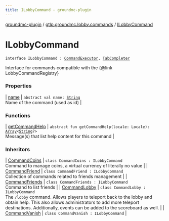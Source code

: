 ```yaml
---
title: ILobbyCommand - groundmc-plugin
---
```


[groundmc-plugin](../../index.html) / [gtlp.groundmc.lobby.commands](../index.html) / [ILobbyCommand](.)

# ILobbyCommand

`interface ILobbyCommand : `[`CommandExecutor`](https://hub.spigotmc.org/javadocs/spigot/org/bukkit/command/CommandExecutor.html)`, `[`TabCompleter`](https://hub.spigotmc.org/javadocs/spigot/org/bukkit/command/TabCompleter.html)

Interface for commands compatible with the {@link LobbyCommandRegistry}

### Properties

| [name](name.html) | `abstract val name: `[`String`](https://kotlinlang.org/api/latest/jvm/stdlib/kotlin/-string/index.html)<br>Name of the command (used as id) |

### Functions

| [getCommandHelp](get-command-help.html) | `abstract fun getCommandHelp(locale: Locale): `[`Array`](https://kotlinlang.org/api/latest/jvm/stdlib/kotlin/-array/index.html)`<`[`String`](https://kotlinlang.org/api/latest/jvm/stdlib/kotlin/-string/index.html)`?>`<br>Message(s) that list help content for this command |

### Inheritors

| [CommandCoins](../-command-coins/index.html) | `class CommandCoins : ILobbyCommand`<br>Command to manage coins, a virtual currency of literally no value |
| [CommandFriend](../-command-friend/index.html) | `class CommandFriend : ILobbyCommand`<br>Collection of commands related to friends management |
| [CommandFriends](../-command-friends/index.html) | `class CommandFriends : ILobbyCommand`<br>Command to list friends |
| [CommandLobby](../-command-lobby/index.html) | `class CommandLobby : ILobbyCommand`<br>The `/lobby` command. Allows players to teleport back to the lobby and obtain help. This also allows administrators to add more teleport destinations. Additionally, events can be added to the scoreboard as well. |
| [CommandVanish](../-command-vanish/index.html) | `class CommandVanish : ILobbyCommand` |

